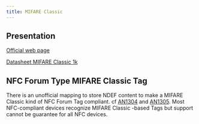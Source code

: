 ```yaml
---
title: MIFARE Classic
---
```


## Presentation

[Official web page](http://www.mifare.net/products/mifare-smartcard-ic-s/mifare-1k/)

[Datasheet MIFARE Classic 1k](http://www.nxp.com/documents/data_sheet/MF1S503x.pdf)

##  NFC Forum Type MIFARE Classic Tag

There is an unofficial mapping to store NDEF content to make a MIFARE Classic kind of NFC Forum Tag compliant. cf [AN1304](http://www.nxp.com/documents/application_note/AN1304.pdf) and [AN1305](http://www.nxp.com/documents/application_note/AN1305.pdf). Most NFC-compliant devices recognize MIFARE Classic -based Tags but support cannot be guarantee for all NFC devices. 


